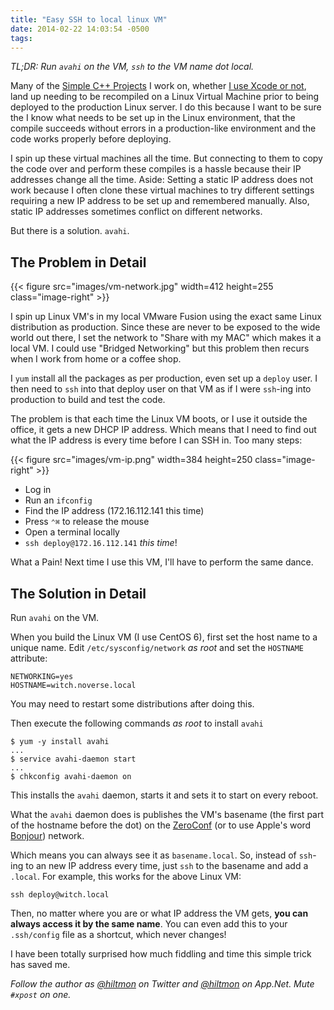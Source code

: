 ```yaml
---
title: "Easy SSH to local linux VM"
date: 2014-02-22 14:03:54 -0500
tags: 
---
```


*TL;DR: Run `avahi` on the VM, `ssh` to the VM name dot local.*

Many of the [Simple C++ Projects](https://hiltmon.com/blog/2013/07/03/a-simple-c-plus-plus-project-structure/) I work on, whether [I use Xcode or not](https://hiltmon.com/blog/2013/07/05/xcode-and-the-simple-c-plus-plus-project-structure/), land up needing to be recompiled on a Linux Virtual Machine prior to being deployed to the production Linux server. I do this because I want to be sure the I know what needs to be set up in the Linux environment, that the compile succeeds without errors in a production-like environment and the code works properly before deploying.

I spin up these virtual machines all the time. But connecting to them to copy the code over and perform these compiles is a hassle because their IP addresses change all the time. <span class="light">Aside: Setting a static IP address does not work because I often clone these virtual machines to try different settings requiring a new IP address to be set up and remembered manually. Also, static IP addresses sometimes conflict on different networks.</span>

But there is a solution. `avahi`.

## The Problem in Detail

{{< figure src="images/vm-network.jpg" width=412 height=255 class="image-right" >}}

I spin up Linux VM's in my local VMware Fusion using the exact same Linux distribution as production. Since these are never to be exposed to the wide world out there, I set the network to "Share with my MAC" which makes it a local VM. I could use "Bridged Networking" but this problem then recurs when I work from home or a coffee shop.

I `yum` install all the packages as per production, even set up a `deploy` user. I then need to `ssh` into that deploy user on that VM as if I were `ssh`-ing into production to build and test the code.

The problem is that each time the Linux VM boots, or I use it outside the office, it gets a new DHCP IP address. Which means that I need to find out what the IP address is every time before I can SSH in. Too many steps:

{{< figure src="images/vm-ip.png" width=384 height=250 class="image-right" >}}

* Log in
* Run an `ifconfig`
* Find the IP address (172.16.112.141 this time)
* Press `⌃⌘` to release the mouse
* Open a terminal locally
* `ssh deploy@172.16.112.141` *this time*!

What a Pain! Next time I use this VM, I'll have to perform the same dance.

## The Solution in Detail

Run `avahi` on the VM.

When you build the Linux VM (I use CentOS 6), first set the host name to a unique name. Edit `/etc/sysconfig/network` *as root* and set the `HOSTNAME` attribute:

```
NETWORKING=yes
HOSTNAME=witch.noverse.local
```
	
You may need to restart some distributions after doing this.

Then execute the following commands *as root* to install `avahi`

```
$ yum -y install avahi
...
$ service avahi-daemon start
...
$ chkconfig avahi-daemon on
```
	
This installs the `avahi` daemon, starts it and sets it to start on every reboot.

What the `avahi` daemon does is publishes the VM's basename (the first part of the hostname before the dot) on the [ZeroConf](http://en.wikipedia.org/wiki/Zero-configuration_networking) (or to use Apple's word [Bonjour](https://www.apple.com/support/bonjour/)) network.

Which means you can always see it as `basename.local`. So, instead of `ssh`-ing to an new IP address every time, just `ssh` to the basename and add a `.local`. For example, this works for the above Linux VM:

	ssh deploy@witch.local
	
Then, no matter where you are or what IP address the VM gets, **you can always access it by the same name**. You can even add this to your `.ssh/config` file as a shortcut, which never changes!

I have been totally surprised how much fiddling and time this simple trick has saved me.

*Follow the author as [@hiltmon](https://twitter.com/hiltmon) on Twitter and [@hiltmon](http://alpha.app.net/hiltmon) on App.Net. Mute `#xpost` on one.*
